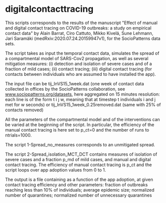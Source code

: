 # digitalcontacttracing
This scripts corresponds to the results of the manuscript "Effect of manual and digital contact tracing on COVID-19 outbreaks: a 
study on empirical contact data" by Alain Barrat, Ciro Cattuto, Mikko Kivelä, Sune Lehmann, Jari Saramäki
(medRxiv:2020.07.24.20159947v1), for the SocioPatterns data sets.

The script takes as input the temporal contact data, simulates the spread of a compartmental model of SARS-Cov2 propagation, as well as several 
mitigation measures: 
(i) detection and isolation of severe cases and of a fraction of mild cases;
(ii) contact tracing;
(iii) digital contact tracing (for contacts between individuals who are assumed to have installed the app).


The input file can be 
tij_InVS15_1week.dat (one week of contact data collected in offices by the SocioPatterns collaboration, see www.sociopatterns.org/datasets, here aggregated on 15 minutes resolution: each line is of the form t i j w, meaning that at timestep t individuals i and j met for w seconds) or tij_InVS15_1week_0.25removed.dat (same with 25% of contacts removed)

All the parameters of the compartmental model and of the interventions can be varied at the beginning of the script. In particular, the efficiency of the manual contact tracing is here set to p_ct=0 and the number of runs to ntrials=1000.

The script 1-Spread_no_measures corresponds to an unmitigated spread.

The script 2-Spread_isolation_MCT_DCT contains measures of isolation of severe cases and a fraction p_md of mild cases, and manual and digital contact tracing. The efficiency of manual contact tracing is p_ct and the script loops over app adoption values from 0 to 1.

The output is a file containing as a function of the app adoption, at given contact tracing efficiency and other parameters:
fraction of outbreaks reaching less than 10% of individuals; average epidemic size;
normalized number of quarantines; normalized number of unnecessary quarantines
